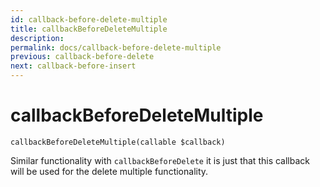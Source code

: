 ```yaml
---
id: callback-before-delete-multiple
title: callbackBeforeDeleteMultiple
description: 
permalink: docs/callback-before-delete-multiple
previous: callback-before-delete
next: callback-before-insert
---
```


# callbackBeforeDeleteMultiple


<pre><code class="language-php">callbackBeforeDeleteMultiple(callable $callback)</code></pre>
Similar functionality with <code>callbackBeforeDelete</code> it is just that this callback will be used for the delete multiple functionality.